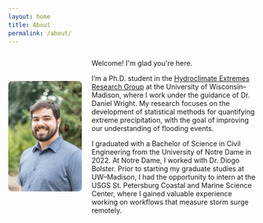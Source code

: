 ```yaml
---
layout: home
title: About
permalink: /about/
---
```


<div style="display: flex; align-items: center; gap: 20px;">
  <div style="flex-shrink: 0;">
    <img src='/assets/images/headshot.jpg' alt="About Photo" style="width: 150px; height: auto; border-radius: 8px;">
  </div>
  <div>
    <p>Welcome! I'm glad you're here.</p>
    <p>I’m a Ph.D. student in the <a href="https://her.cee.wisc.edu/">Hydroclimate Extremes Research Group</a> at the University of Wisconsin–Madison, where I work under the guidance of Dr. Daniel Wright. My research focuses on the development of statistical methods for quantifying extreme precipitation, with the goal of improving our understanding of flooding events.</p>
    <p>I graduated with a Bachelor of Science in Civil Engineering from the University of Notre Dame in 2022. At Notre Dame, I worked with Dr. Diogo Bolster. Prior to starting my graduate studies at UW–Madison, I had the opportunity to intern at the USGS St. Petersburg Coastal and Marine Science Center, where I gained valuable experience working on workflows that measure storm surge remotely.</p>
  </div>
</div>
